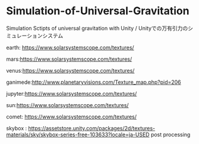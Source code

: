 # Simulation-of-Universal-Gravitation
 Simulation Sctipts of universal gravitation with Unity / Unityでの万有引力のシミュレーションシステム 


earth: https://www.solarsystemscope.com/textures/

mars:https://www.solarsystemscope.com/textures/

venus:https://www.solarsystemscope.com/textures/

ganimede:http://www.planetaryvisions.com/Texture_map.php?pid=206

jupyter:https://www.solarsystemscope.com/textures/

sun:https://www.solarsystemscope.com/textures/

comet: https://www.solarsystemscope.com/textures/


skybox : https://assetstore.unity.com/packages/2d/textures-materials/sky/skybox-series-free-103633?locale=ja-USED post processing